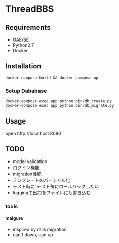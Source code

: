 # ThreadBBS
## Requirements
* GAE/SE
* Python2.7
* Docker

## Installation
```
docker-compose build && docker-compose up
```

### Setup Dababase

```
docker-compose exec app python bin/db_create.py
docker-compose exec app python bin/db_migrate.py
```

## Usage
open http://localhost:8080

## TODO
* model validation
* ログイン機能
* migration機能
* テンプレートのパーシャル化
* テスト時に1テスト毎にロールバックしたい
* loggingの出力をファイルにも書き込む

### tools
#### maigure
* inspired by rails migration
* can't down, can up
